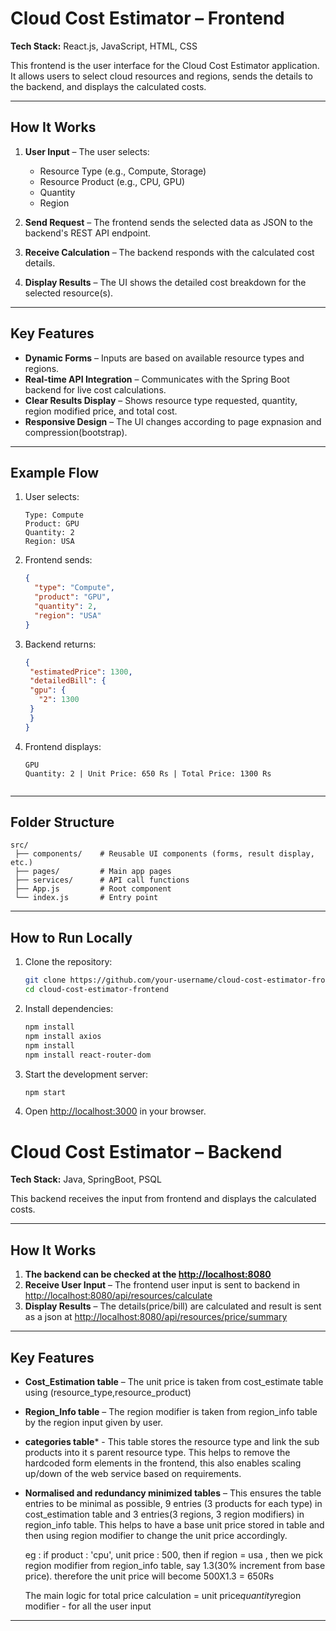 # Cloud Cost Estimator – Frontend

**Tech Stack:** React.js, JavaScript, HTML, CSS

This frontend is the user interface for the Cloud Cost Estimator application. It allows users to select cloud resources and regions, sends the details to the backend, and displays the calculated costs.

---

## **How It Works**

1. **User Input** – The user selects:

   * Resource Type (e.g., Compute, Storage)
   * Resource Product (e.g., CPU, GPU)
   * Quantity
   * Region

2. **Send Request** – The frontend sends the selected data as JSON to the backend's REST API endpoint.

3. **Receive Calculation** – The backend responds with the calculated cost details.

4. **Display Results** – The UI shows the detailed cost breakdown for the selected resource(s).

---

## **Key Features**

* **Dynamic Forms** – Inputs are based on available resource types and regions.
* **Real-time API Integration** – Communicates with the Spring Boot backend for live cost calculations.
* **Clear Results Display** – Shows resource type requested, quantity, region modified price, and total cost.
* **Responsive Design** – The UI changes according to page expnasion and compression(bootstrap).

---

## **Example Flow**

1. User selects:

   ```
   Type: Compute  
   Product: GPU  
   Quantity: 2  
   Region: USA  
   ```
2. Frontend sends:

   ```json
   {
     "type": "Compute",
     "product": "GPU",
     "quantity": 2,
     "region": "USA"
   }
   ```
3. Backend returns:

   ```json
   {
    "estimatedPrice": 1300,
    "detailedBill": {
    "gpu": {
      "2": 1300
    }
    }
   }

   ```
4. Frontend displays:

   ```
   GPU  
   Quantity: 2 | Unit Price: 650 Rs | Total Price: 1300 Rs
 
   ```

---

## **Folder Structure**

```
src/
 ├── components/    # Reusable UI components (forms, result display, etc.)
 ├── pages/         # Main app pages
 ├── services/      # API call functions
 ├── App.js         # Root component
 └── index.js       # Entry point
```

---

## **How to Run Locally**

1. Clone the repository:

   ```bash
   git clone https://github.com/your-username/cloud-cost-estimator-frontend.git
   cd cloud-cost-estimator-frontend
   ```
2. Install dependencies:

   ```bash
   npm install
   npm install axios
   npm install
   npm install react-router-dom
   ```
3. Start the development server:

   ```bash
   npm start
   ```
4. Open [http://localhost:3000](http://localhost:3000) in your browser.


# Cloud Cost Estimator – Backend

**Tech Stack:** Java, SpringBoot, PSQL

This backend receives the input from frontend and displays the calculated costs.

---

## **How It Works**
1. **The backend can be checked at the [http://localhost:8080](http://localhost:8080)**
2. **Receive User Input** – The frontend user input is sent to backend in [http://localhost:8080/api/resources/calculate](http://localhost:8080/api/resources/calculate) 
3. **Display Results** – The details(price/bill) are calculated and result is sent as a json at [http://localhost:8080/api/resources/price/summary](http://localhost:8080/api/resources/price/summary) 

---

## **Key Features**

* **Cost_Estimation table** – The unit price is taken from cost_estimate table using (resource_type,resource_product)
* **Region_Info table** – The region modifier is taken from region_info table by the region input given by user.
* **categories table*** - This table stores the resource type and link the sub products into it s parent resource type. This helps to remove the hardcoded form elements in the frontend, this also enables scaling up/down of the web service based on requirements.
* **Normalised and redundancy minimized tables** – This ensures the table entries to be minimal as possible, 9 entries (3 products for each type) in cost_estimation table and 3 entries(3 regions, 3 region modifiers) in   region_info table. This helps to have a base unit price stored in table and then using region modifier to change the unit price accordingly.

  eg : if product : 'cpu', unit price : 500, then if region = usa , then we pick region modifier from region_info table, say 1.3(30% increment from base price). therefore the unit price will become 500X1.3 = 650Rs

  The main logic for total price calculation = unit price*quantity*region modifier - for all the user input
---
